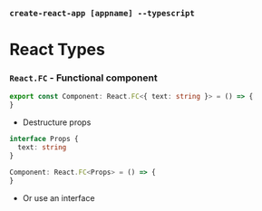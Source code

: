 ### `create-react-app [appname] --typescript`

# React Types

### `React.FC` - Functional component

```ts
export const Component: React.FC<{ text: string }> = () => {
}
```

- Destructure props

```ts
interface Props {
  text: string
}

Component: React.FC<Props> = () => {
}
```

- Or use an interface